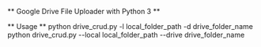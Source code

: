** Google Drive File Uploader with Python 3 **
    
** Usage **
    python drive_crud.py -l local_folder_path -d drive_folder_name
    python drive_crud.py --local local_folder_path --drive drive_folder_name